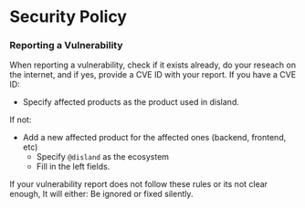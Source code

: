 # Security Policy

### Reporting a Vulnerability

When reporting a vulnerability, check if it exists already, do your reseach on the internet, and if yes, provide a CVE ID with your report.
If you have a CVE ID:
- Specify affected products as the product used in disland.

If not:
- Add a new affected product for the affected ones (backend, frontend, etc)
  - Specify `@disland` as the ecosystem
  - Fill in the left fields.

If your vulnerability report does not follow these rules or its not clear enough, It will either: Be ignored or fixed silently.

